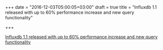 +++
date = "2016-12-03T05:00:05+03:00"
draft = true
title = "Influxdb 1.1 released with up to 60% performance increase and new query functionality"

+++

<p><a href="https://www.influxdata.com/influxdb-1-1-released-with-up-to-60-performance-increase-and-new-query-functionality">Influxdb 1.1 released with up to 60% performance increase and new query functionality</a></p>
